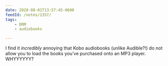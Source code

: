 ```yaml
---
date: 2020-08-01T13:57:45-0600
feedId: /notes/1357/
tags:
    - DRM
    - audiobooks

---
```


I find it *incredibly* annoying that Kobo audiobooks (unlike Audible?!) do not allow you to load the books you’ve purchased onto an MP3 player. WHYYYYYY?